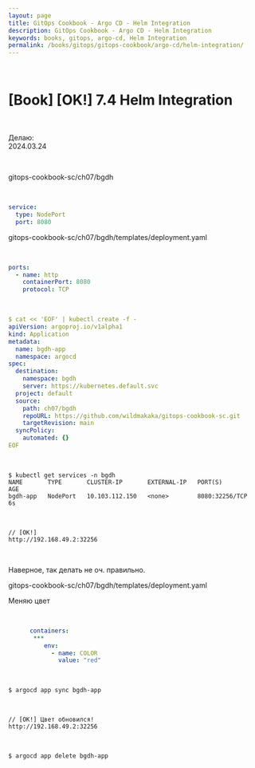 ```yaml
---
layout: page
title: GitOps Cookbook - Argo CD - Helm Integration
description: GitOps Cookbook - Argo CD - Helm Integration
keywords: books, gitops, argo-cd, Helm Integration
permalink: /books/gitops/gitops-cookbook/argo-cd/helm-integration/
---
```


<br/>

# [Book] [OK!] 7.4 Helm Integration

<br/>

Делаю:  
2024.03.24

<br/>

gitops-cookbook-sc/ch07/bgdh

<br/>

```yaml
service:
  type: NodePort
  port: 8080
```

gitops-cookbook-sc/ch07/bgdh/templates/deployment.yaml

<br/>

```yaml
ports:
  - name: http
    containerPort: 8080
    protocol: TCP
```

<br/>

```yaml
$ cat << 'EOF' | kubectl create -f -
apiVersion: argoproj.io/v1alpha1
kind: Application
metadata:
  name: bgdh-app
  namespace: argocd
spec:
  destination:
    namespace: bgdh
    server: https://kubernetes.default.svc
  project: default
  source:
    path: ch07/bgdh
    repoURL: https://github.com/wildmakaka/gitops-cookbook-sc.git
    targetRevision: main
  syncPolicy:
    automated: {}
EOF
```

<!-- <br/>

```
$ kubectl patch svc bgdh-app -n bgdh -p '{"spec": {"type": "NodePort"}}'
``` -->

<br/>

```
$ kubectl get services -n bgdh
NAME       TYPE       CLUSTER-IP       EXTERNAL-IP   PORT(S)          AGE
bgdh-app   NodePort   10.103.112.150   <none>        8080:32256/TCP   6s
```

<br/>

```
// [OK!]
http://192.168.49.2:32256
```

<br/>

Наверное, так делать не оч. правильно.

gitops-cookbook-sc/ch07/bgdh/templates/deployment.yaml

Меняю цвет

<br/>

```yaml
      containers:
       ***
          env:
            - name: COLOR
              value: "red"
```

<br/>

```
$ argocd app sync bgdh-app
```

<br/>

```
// [OK!] Цвет обновился!
http://192.168.49.2:32256
```

<br/>

```
$ argocd app delete bgdh-app
```
